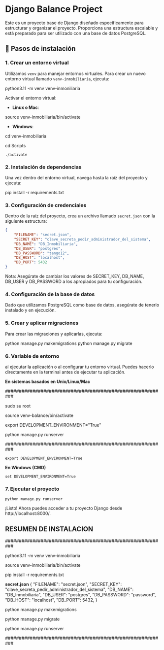 # Django Balance Project

Este es un proyecto base de Django diseñado específicamente para estructurar y organizar el proyecto. Proporciona una estructura escalable y está preparado para ser utilizado con una base de datos PostgreSQL.

## 🚀 Pasos de instalación

### 1. Crear un entorno virtual

Utilizamos `venv` para manejar entornos virtuales. Para crear un nuevo entorno virtual llamado `venv-inmobiliaria`, ejecuta:

python3.11 -m venv venv-inmoniliaria


Activar el entorno virtual:


- **Linux o Mac**:

source venv-inmobiliaria/bin/activate

- **Windows**:

cd venv-inmobiliaria

cd Scripts

```./activate```


### 2. Instalación de dependencias

Una vez dentro del entorno virtual, navega hasta la raíz del proyecto y ejecuta:

pip install -r requirements.txt



### 3. Configuración de credenciales

Dentro de la raíz del proyecto, crea un archivo llamado `secret.json` con la siguiente estructura:

```json
{
    "FILENAME": "secret.json",
    "SECRET_KEY": "clave_secreta_pedir_administrador_del_sistema",
    "DB_NAME": "DB_Inmobiliaria",
    "DB_USER": "postgres",
    "DB_PASSWORD": "tango12",
    "DB_HOST": "localhost",
    "DB_PORT": 5432
}
```
Nota: Asegúrate de cambiar los valores de SECRET_KEY, DB_NAME, DB_USER y DB_PASSWORD a los apropiados para tu configuración.

### 4. Configuración de la base de datos

Dado que utilizamos PostgreSQL como base de datos, asegúrate de tenerlo instalado y en ejecución.

### 5. Crear y aplicar migraciones

Para crear las migraciones y aplicarlas, ejecuta:

python manage.py makemigrations
python manage.py migrate

### 6. Variable de entorno
al ejecutar la aplicación o al configurar tu entorno virtual. Puedes hacerlo directamente en la terminal antes de ejecutar tu aplicación.

**En sistemas basados en Unix/Linux/Mac**

###########################################################

sudo su root

source venv-balance/bin/activate

export DEVELOPMENT_ENVIRONMENT="True"

python manage.py runserver

###########################################################

```export DEVELOPMENT_ENVIRONMENT=True```

**En Windows (CMD)**

```set DEVELOPMENT_ENVIRONMENT=True```


### 7. Ejecutar el proyecto

```python manage.py runserver```

¡Listo! Ahora puedes acceder a tu proyecto Django desde http://localhost:8000/.



## RESUMEN DE INSTALACION
###########################################################

python3.11 -m venv venv-inmobiliaria

source venv-inmobiliaria/bin/activate

pip install -r requirements.txt

**secret.json**
{
    "FILENAME": "secret.json",
    "SECRET_KEY": "clave_secreta_pedir_administrador_del_sistema",
    "DB_NAME": "DB_Inmobiliaria",
    "DB_USER": "postgres",
    "DB_PASSWORD": "password",
    "DB_HOST": "localhost",
    "DB_PORT": 5432,
}

python manage.py makemigrations

python manage.py migrate

python manage.py runserver

###########################################################
